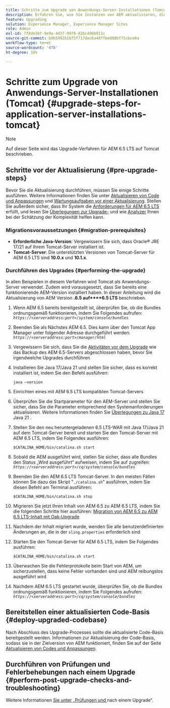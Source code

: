 ```yaml
---
title: Schritte zum Upgrade von Anwendungs-Server-Installationen (Tomcat)
description: Erfahren Sie, wie Sie Instanzen von AEM aktualisieren, die über Tomcat bereitgestellt werden.
feature: Upgrading
solution: Experience Manager, Experience Manager Sites
role: Admin
exl-id: 7f8de16f-9e9a-4d37-9978-d26c496b911c
source-git-commit: b9b5492b1bf5f717dec6a48ffbe808bf75cbce6a
workflow-type: tm+mt
source-wordcount: '478'
ht-degree: 16%

---
```


# Schritte zum Upgrade von Anwendungs-Server-Installationen (Tomcat) {#upgrade-steps-for-application-server-installations-tomcat}

>[!NOTE]
>
>Auf dieser Seite wird das Upgrade-Verfahren für AEM 6.5 LTS auf Tomcat beschrieben.

## Schritte vor der Aktualisierung {#pre-upgrade-steps}

Bevor Sie die Aktualisierung durchführen, müssen Sie einige Schritte ausführen. Weitere Informationen finden Sie unter [Aktualisieren von Code und Anpassungen](/help/sites-deploying/upgrading-code-and-customizations.md) und [Wartungsaufgaben vor einer Aktualisierung](/help/sites-deploying/pre-upgrade-maintenance-tasks.md). Stellen Sie außerdem sicher, dass Ihr System die [Anforderungen für AEM 6.5 LTS](/help/sites-deploying/technical-requirements.md) erfüllt, und lesen Sie [Überlegungen zur Upgrade-](/help/sites-deploying/upgrade-planning.md) und wie [Analyzer](/help/sites-deploying/aem-analyzer.md) Ihnen bei der Schätzung der Komplexität helfen kann.


### Migrationsvoraussetzungen {#migration-prerequisites}

* **Erforderliche Java-Version**: Vergewissern Sie sich, dass Oracle® JRE 17/21 auf Ihrem Tomcat-Server installiert ist.
* **Tomcat-Server**: Die unterstützten Versionen von Tomcat-Server für AEM 6.5 LTS sind **10.0.x** und **10.1.x**.

### Durchführen des Upgrades {#performing-the-upgrade}

In allen Beispielen in diesem Verfahren wird Tomcat als Anwendungs-Server verwendet. Zudem wird vorausgesetzt, dass Sie bereits eine funktionierende AEM-Version installiert haben. In dieser Anleitung wird die Aktualisierung von AEM Version **.6.5 auf****6.5 LTS** beschrieben.

1. Wenn AEM 6.5 bereits bereitgestellt ist, überprüfen Sie, ob die Bundles ordnungsgemäß funktionieren, indem Sie Folgendes aufrufen: *`https://<serveraddress:port>/system/console/bundles`*
1. Beenden Sie als Nächstes AEM 6.5. Dies kann über den Tomcat App Manager unter folgender Adresse durchgeführt werden: *`https://<serveraddress:port>/manager/html`*
1. Vergewissern Sie sich, dass Sie die [Aktivitäten vor dem Upgrade](#pre-upgrade-steps) wie das Backup des AEM 6.5-Servers abgeschlossen haben, bevor Sie irgendwelche Upgrades durchführen
1. Installieren Sie Java 17/Java 21 und stellen Sie sicher, dass es korrekt installiert ist, indem Sie den Befehl ausführen:

   ```
   java –version
   ```

1. Einrichten eines mit AEM 6.5 LTS kompatiblen Tomcat-Servers
1. Überprüfen Sie die Startparameter für den AEM-Server und stellen Sie sicher, dass Sie die Parameter entsprechend den Systemanforderungen aktualisieren. Weitere Informationen finden Sie [Überlegungen zu Java 17 ](/help/sites-deploying/custom-standalone-install.md#java-considerations) Java 21 .
1. Stellen Sie den neu heruntergeladenen 6.5 LTS-WAR mit Java 17/Java 21 auf dem Tomcat-Server bereit und starten Sie den Tomcat-Server mit AEM 6.5 LTS, indem Sie Folgendes ausführen:

   ```
   $CATALINA_HOME/bin/catalina.sh start
   ```

1. Sobald die AEM ausgeführt wird, stellen Sie sicher, dass alle Bundles den Status „Wird ausgeführt“ aufweisen, indem Sie auf zugreifen: *`https://<serveraddress:port>/cq/system/console/bundles`*
1. Beenden Sie den AEM 6.5 LTS Tomcat-Server. In den meisten Fällen können Sie dazu das Skript &quot;`./catalina.sh`&quot; ausführen, indem Sie diesen Befehl am Terminal ausführen:

   ```
   $CATALINA_HOME/bin/catalina.sh stop
   ```

1. Migrieren Sie jetzt Ihren Inhalt von AEM 6.5 zu AEM 6.5 LTS, indem Sie die folgenden Schritte hier ausführen: [Migration von AEM 6.5 zu AEM 6.5 LTS-Inhalt mit Oak-Upgrade](/help/sites-deploying/aem-65-to-aem-65lts-content-migration-using-oak-upgrade.md)
1. Nachdem der Inhalt migriert wurde, wenden Sie alle benutzerdefinierten Änderungen an, die in der `sling.properties` erforderlich sind
1. Starten Sie den Tomcat-Server für AEM 6.5 LTS, indem Sie Folgendes ausführen:

   ```
   $CATALINA_HOME/bin/catalina.sh start
   ```

1. Überwachen Sie die Fehlerprotokolle beim Start von AEM, um sicherzustellen, dass keine Fehler vorhanden sind und AEM reibungslos ausgeführt wird
1. Nachdem AEM 6.5 LTS gestartet wurde, überprüfen Sie, ob die Bundles ordnungsgemäß funktionieren, indem Sie Folgendes aufrufen: *`https://<serveraddress:port>/cq/system/console/bundles`*

## Bereitstellen einer aktualisierten Code-Basis {#deploy-upgraded-codebase}

Nach Abschluss des Upgrade-Prozesses sollte die aktualisierte Code-Basis bereitgestellt werden. Informationen zur Aktualisierung der Code-Basis, sodass sie in der Zielversion von AEM funktioniert, finden Sie auf der Seite [Aktualisieren von Codes und Anpassungen](/help/sites-deploying/upgrading-code-and-customizations.md).

## Durchführen von Prüfungen und Fehlerbehebungen nach einem Upgrade {#perform-post-upgrade-checks-and-troubleshooting}

Weitere Informationen [ Sie unter „Prüfungen und ](/help/sites-deploying/post-upgrade-checks-and-troubleshooting.md) nach einem Upgrade“.
